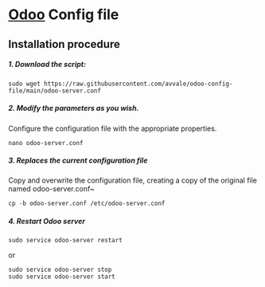 # [Odoo](https://www.odoo.com "Odoo's Homepage") Config file

## Installation procedure

##### 1. Download the script:
```
sudo wget https://raw.githubusercontent.com/avvale/odoo-config-file/main/odoo-server.conf
```

##### 2. Modify the parameters as you wish.
Configure the configuration file with the appropriate properties.
```
nano odoo-server.conf
```

##### 3. Replaces the current configuration file
Copy and overwrite the configuration file, creating a copy of the original file named odoo-server.conf~
```
cp -b odoo-server.conf /etc/odoo-server.conf
```

##### 4. Restart Odoo server
```
sudo service odoo-server restart
```
or
```
sudo service odoo-server stop
sudo service odoo-server start
```